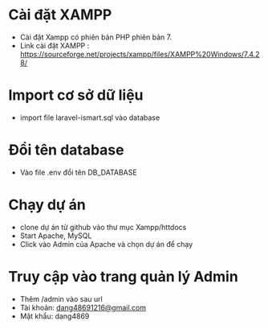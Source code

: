 # Cài đặt XAMPP
   - Cài đặt Xampp có phiên bản PHP phiên bản 7.
   - Link cài đặt XAMPP : https://sourceforge.net/projects/xampp/files/XAMPP%20Windows/7.4.28/
# Import cơ sở dữ liệu
   - import file laravel-ismart.sql vào database
# Đổi tên database 
   - Vào file .env đổi tên DB_DATABASE    
# Chạy dự án
   - clone dự án từ github vào thư mục Xampp/httdocs
   - Start  Apache, MySQL 
   - Click vào Admin của Apache và chọn dự án để chạy  
# Truy cập vào trang quản lý Admin
   - Thêm /admin vào sau url
   - Tài khoản: dang48691216@gmail.com 
   - Mật khẩu: dang4869  
